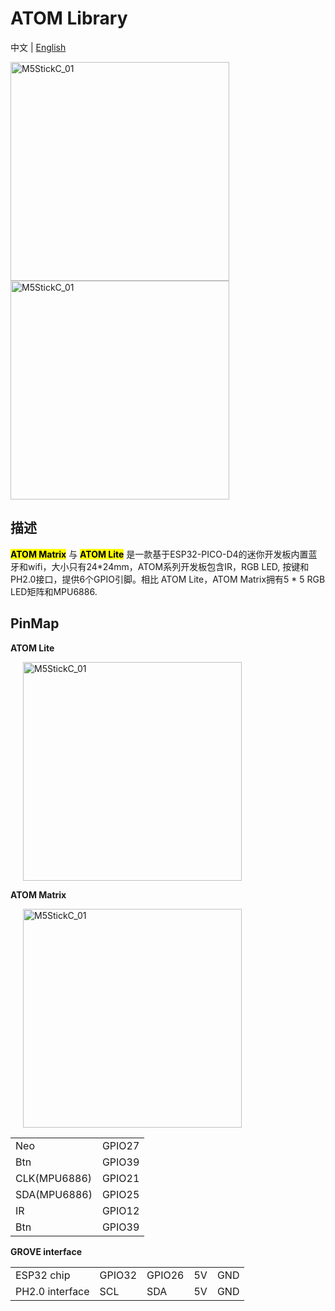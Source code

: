 # ATOM Library

中文 | [English](README_cn.md)

<img src="https://m5stack.oss-cn-shenzhen.aliyuncs.com/image/m5-docs_homepage/core/atom_lite_01.webp" alt="M5StickC_01" width="350" height="350">


<img src="https://m5stack.oss-cn-shenzhen.aliyuncs.com/image/m5-docs_homepage/core/atom_matrix_01.webp" alt="M5StickC_01" width="350" height="350">


## 描述

<mark>**ATOM Matrix**</mark> 与 <mark>**ATOM Lite**</mark> 是一款基于ESP32-PICO-D4的迷你开发板内置蓝牙和wifi，大小只有24*24mm，ATOM系列开发板包含IR，RGB LED, 按键和PH2.0接口，提供6个GPIO引脚。相比 ATOM Lite，ATOM Matrix拥有5 * 5 RGB LED矩阵和MPU6886.

## PinMap

**ATOM Lite**

<img src="https://docs.m5stack.com/assets/img/product_pics/core/minicore/atom/atom_lite.jpg" alt="M5StickC_01" height="350" style="margin-left:20px">

**ATOM Matrix**

<img src="https://docs.m5stack.com/assets/img/product_pics/core/minicore/atom/atom_matrix.jpg" alt="M5StickC_01" height="350" style="margin-left:20px">


<table>
 <tr><td>Neo</td><td>GPIO27</td></tr>
 <tr><td>Btn</td><td>GPIO39</td></tr>
 <tr><td>CLK(MPU6886)</td><td>GPIO21</td></tr>
 <tr><td>SDA(MPU6886)</td><td>GPIO25</td></tr>
 <tr><td>IR</td><td>GPIO12</td></tr>
 <tr><td>Btn</td><td>GPIO39</td></tr>
</table>

**GROVE interface**

<table>
 <tr><td>ESP32 chip</td><td>GPIO32</td><td>GPIO26</td><td>5V</td><td>GND</td></tr>
 <tr><td>PH2.0 interface</td><td>SCL</td><td>SDA</td><td>5V</td><td>GND</td></tr>
</table>
